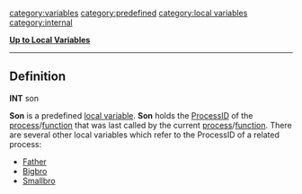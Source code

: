 <category:variables> <category:predefined> [category:local
variables](category:local_variables "wikilink") <category:internal>

[**Up to Local Variables**](Local_variables "wikilink")

------------------------------------------------------------------------

Definition
----------

**INT** son

**Son** is a predefined [local variable](local_variable "wikilink").
**Son** holds the [ProcessID](ProcessID "wikilink") of the
[process](process "wikilink")/[function](function "wikilink") that was
last called by the current
[process](process "wikilink")/[function](function "wikilink"). There are
several other local variables which refer to the ProcessID of a related
process:

-   [Father](Father "wikilink")
-   [Bigbro](Bigbro "wikilink")
-   [Smallbro](Smallbro "wikilink")

